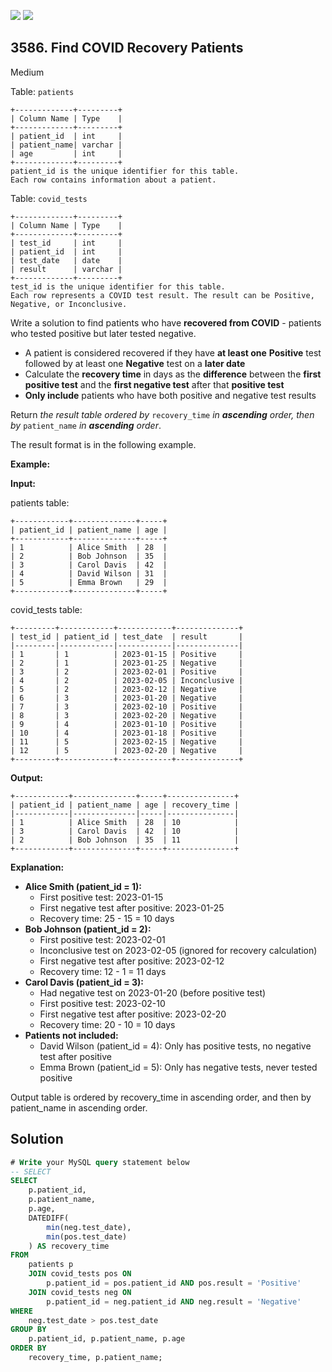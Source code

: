 [![](https://img.shields.io/github/stars/javadev/LeetCode-in-Kotlin?label=Stars&style=flat-square)](https://github.com/javadev/LeetCode-in-Kotlin)
[![](https://img.shields.io/github/forks/javadev/LeetCode-in-Kotlin?label=Fork%20me%20on%20GitHub%20&style=flat-square)](https://github.com/javadev/LeetCode-in-Kotlin/fork)

## 3586\. Find COVID Recovery Patients

Medium

Table: `patients`

    +-------------+---------+
    | Column Name | Type    |
    +-------------+---------+
    | patient_id  | int     |
    | patient_name| varchar |
    | age         | int     |
    +-------------+---------+
    patient_id is the unique identifier for this table.
    Each row contains information about a patient.

Table: `covid_tests`

    +-------------+---------+
    | Column Name | Type    |
    +-------------+---------+
    | test_id     | int     |
    | patient_id  | int     |
    | test_date   | date    |
    | result      | varchar |
    +-------------+---------+
    test_id is the unique identifier for this table.
    Each row represents a COVID test result. The result can be Positive, Negative, or Inconclusive. 

Write a solution to find patients who have **recovered from COVID** - patients who tested positive but later tested negative.

*   A patient is considered recovered if they have **at least one** **Positive** test followed by at least one **Negative** test on a **later date**
*   Calculate the **recovery time** in days as the **difference** between the **first positive test** and the **first negative test** after that **positive test**
*   **Only include** patients who have both positive and negative test results

Return _the result table ordered by_ `recovery_time` _in **ascending** order, then by_ `patient_name` _in **ascending** order_.

The result format is in the following example.

**Example:**

**Input:**

patients table:

    +------------+--------------+-----+
    | patient_id | patient_name | age |
    +------------+--------------+-----+
    | 1          | Alice Smith  | 28  |
    | 2          | Bob Johnson  | 35  |
    | 3          | Carol Davis  | 42  |
    | 4          | David Wilson | 31  |
    | 5          | Emma Brown   | 29  |
    +------------+--------------+-----+ 

covid\_tests table:

    +---------+------------+------------+--------------+
    | test_id | patient_id | test_date  | result       |
    |---------|------------|------------|--------------|
    | 1       | 1          | 2023-01-15 | Positive     |
    | 2       | 1          | 2023-01-25 | Negative     |
    | 3       | 2          | 2023-02-01 | Positive     |
    | 4       | 2          | 2023-02-05 | Inconclusive |
    | 5       | 2          | 2023-02-12 | Negative     |
    | 6       | 3          | 2023-01-20 | Negative     |
    | 7       | 3          | 2023-02-10 | Positive     |
    | 8       | 3          | 2023-02-20 | Negative     |
    | 9       | 4          | 2023-01-10 | Positive     |
    | 10      | 4          | 2023-01-18 | Positive     |
    | 11      | 5          | 2023-02-15 | Negative     |
    | 12      | 5          | 2023-02-20 | Negative     |
    +---------+------------+------------+--------------+

**Output:**

    +------------+--------------+-----+---------------+
    | patient_id | patient_name | age | recovery_time |
    |------------|--------------|-----|---------------|
    | 1          | Alice Smith  | 28  | 10            |
    | 3          | Carol Davis  | 42  | 10            |
    | 2          | Bob Johnson  | 35  | 11            |
    +------------+--------------+-----+---------------+

**Explanation:**

*   **Alice Smith (patient\_id = 1):**
    *   First positive test: 2023-01-15
    *   First negative test after positive: 2023-01-25
    *   Recovery time: 25 - 15 = 10 days
*   **Bob Johnson (patient\_id = 2):**
    *   First positive test: 2023-02-01
    *   Inconclusive test on 2023-02-05 (ignored for recovery calculation)
    *   First negative test after positive: 2023-02-12
    *   Recovery time: 12 - 1 = 11 days
*   **Carol Davis (patient\_id = 3):**
    *   Had negative test on 2023-01-20 (before positive test)
    *   First positive test: 2023-02-10
    *   First negative test after positive: 2023-02-20
    *   Recovery time: 20 - 10 = 10 days
*   **Patients not included:**
    *   David Wilson (patient\_id = 4): Only has positive tests, no negative test after positive
    *   Emma Brown (patient\_id = 5): Only has negative tests, never tested positive

Output table is ordered by recovery\_time in ascending order, and then by patient\_name in ascending order.

## Solution

```sql
# Write your MySQL query statement below
-- SELECT 
SELECT 
    p.patient_id,
    p.patient_name,
    p.age,
    DATEDIFF(
        min(neg.test_date),
        min(pos.test_date)
    ) AS recovery_time
FROM 
    patients p
    JOIN covid_tests pos ON
        p.patient_id = pos.patient_id AND pos.result = 'Positive'
    JOIN covid_tests neg ON 
        p.patient_id = neg.patient_id AND neg.result = 'Negative'
WHERE 
    neg.test_date > pos.test_date
GROUP BY 
    p.patient_id, p.patient_name, p.age
ORDER BY 
    recovery_time, p.patient_name;
```